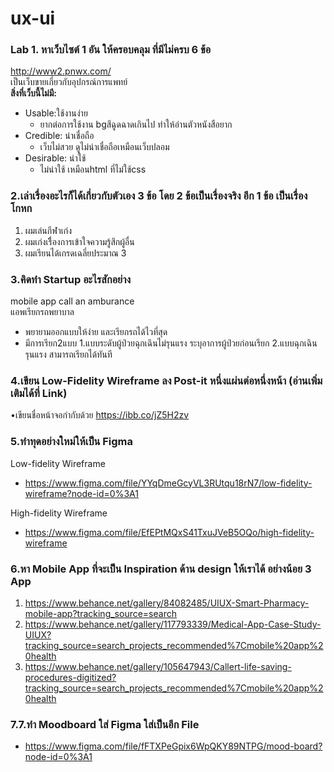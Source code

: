 # ux-ui

### Lab 1. หาเว็บไซต์ 1 อัน ให้ครอบคลุม ที่มีไม่ครบ 6 ข้อ
http://www2.pnwx.com/  
เป็นเว็บขายเกี่ยวกับอุปกรณ์การแพทย์  
**สิ่งที่เว็บนี้ไม่มี:**  
- Usable:ใช้งานง่าย  
  - ยากต่อการใช้งาน bgสีฉูดฉาดเกินไป ทำให้อ่านตัวหนังสือยาก  
- Credible: น่าเชื่อถือ  
  - เว็บไม่สวย ดูไม่น่าเชื่อถือเหมือนเว็บปลอม  
- Desirable: น่าใช้
  - ไม่น่าใช้ เหมือนhtml ที่ไม่ใช้css  
### 2.เล่าเรื่องอะไรก็ได้เกี่ยวกับตัวเอง 3 ข้อ โดย 2 ข้อเป็นเรื่องจริง อีก 1 ข้อ เป็นเรื่องโกหก  
1. ผมเล่นกีฬาเก่ง
2. ผมเก่งเรื่ิองการเข้าใจความรู้สึกผู้อื่น
3. ผมเรียนได้เกรดเฉลี่ยประมาณ 3   
### 3.คิดทำ Startup อะไรสักอย่าง  
mobile app call an amburance  
แอพเรียกรถพยาบาล 
- พยายามออกแบบให้ง่าย และเรียกรถได้ไวที่สุด  
- มีการเรียก2แบบ 1.แบบระดับผู้ป่วยฉุกเฉินไม่รุนแรง ระบุอาการผู้ป่วยก่อนเรียก 2.แบบฉุกเฉินรุนแรง สามารถเรียกได้ทันที  
### 4.เขียน Low-Fidelity Wireframe ลง Post-it หนึ่งแผ่นต่อหนึ่งหน้า (อ่านเพิ่มเติมได้ที่ Link)
•เขียนชื่อหน้าจอกำกับด้วย
https://ibb.co/jZ5H2zv  
### 5.ทำทุดอย่างใหม่ให้เป็น Figma  
Low-fidelity Wireframe  
- https://www.figma.com/file/YYqDmeGcyVL3RUtqu18rN7/low-fidelity-wireframe?node-id=0%3A1  

High-fidelity Wireframe 
- https://www.figma.com/file/EfEPtMQxS41TxuJVeB5OQo/high-fidelity-wireframe  
### 6.หา Mobile App ที่จะเป็น Inspiration ด้าน design ให้เราได้ อย่างน้อย 3 App  
1. https://www.behance.net/gallery/84082485/UIUX-Smart-Pharmacy-mobile-app?tracking_source=search  
2. https://www.behance.net/gallery/117793339/Medical-App-Case-Study-UIUX?tracking_source=search_projects_recommended%7Cmobile%20app%20health  
3. https://www.behance.net/gallery/105647943/Callert-life-saving-procedures-digitized?tracking_source=search_projects_recommended%7Cmobile%20app%20health  
### 7.7.ทำ Moodboard ใส่ Figma ใส่เป็นอีก File  
- https://www.figma.com/file/fFTXPeGpix6WpQKY89NTPG/mood-board?node-id=0%3A1
